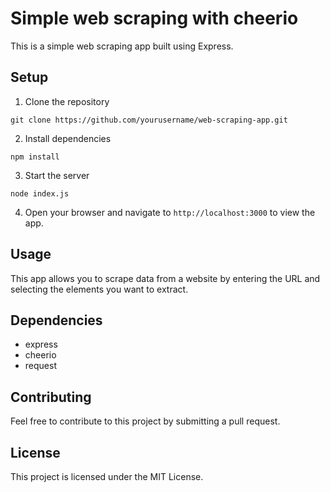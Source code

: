 # Simple web scraping with cheerio

This is a simple web scraping app built using Express.

## Setup

1.  Clone the repository

```
git clone https://github.com/yourusername/web-scraping-app.git

```

2.  Install dependencies

```
npm install

```

3.  Start the server

```
node index.js

```

4.  Open your browser and navigate to `http://localhost:3000` to view the app.

## Usage

This app allows you to scrape data from a website by entering the URL and selecting the elements you want to extract.

## Dependencies

- express
- cheerio
- request

## Contributing

Feel free to contribute to this project by submitting a pull request.

## License

This project is licensed under the MIT License.
